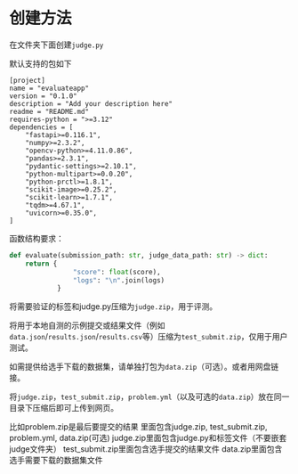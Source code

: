 # 创建方法

在文件夹下面创建`judge.py`

默认支持的包如下

```
[project]
name = "evaluateapp"
version = "0.1.0"
description = "Add your description here"
readme = "README.md"
requires-python = ">=3.12"
dependencies = [
    "fastapi>=0.116.1",
    "numpy>=2.3.2",
    "opencv-python>=4.11.0.86",
    "pandas>=2.3.1",
    "pydantic-settings>=2.10.1",
    "python-multipart>=0.0.20",
    "python-prctl>=1.8.1",
    "scikit-image>=0.25.2",
    "scikit-learn>=1.7.1",
    "tqdm>=4.67.1",
    "uvicorn>=0.35.0",
]
```

函数结构要求：

```python
def evaluate(submission_path: str, judge_data_path: str) -> dict:
    return {
                "score": float(score),
                "logs": "\n".join(logs)
            }
```

将需要验证的标签和judge.py压缩为`judge.zip`，用于评测。

将用于本地自测的示例提交或结果文件（例如`data.json`/`results.json`/`results.csv`等）压缩为`test_submit.zip`，仅用于用户测试。

如需提供给选手下载的数据集，请单独打包为`data.zip`（可选）。或者用网盘链接。

将`judge.zip`，`test_submit.zip`，`problem.yml`（以及可选的`data.zip`）放在同一目录下压缩后即可上传到网页。

比如problem.zip是最后要提交的结果
里面包含judge.zip, test_submit.zip, problem.yml, data.zip(可选)
judge.zip里面包含judge.py和标签文件（不要嵌套judge文件夹）
test_submit.zip里面包含选手提交的结果文件
data.zip里面包含选手需要下载的数据集文件